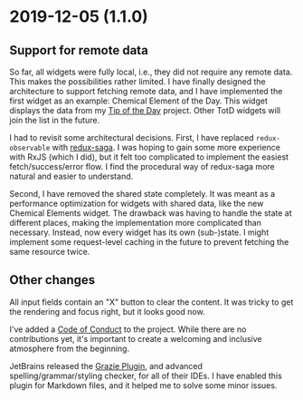 # 2019-12-05 (1.1.0)

## Support for remote data

So far, all widgets were fully local, i.e., they did not require any remote data. This makes the possibilities rather limited. I have finally designed the architecture to support fetching remote data, and I have implemented the first widget as an example: Chemical Element of the Day. This widget displays the data from my [Tip of the Day](https://tips.darekkay.com/) project. Other TotD widgets will join the list in the future.

I had to revisit some architectural decisions. First, I have replaced `redux-observable` with [redux-saga](https://github.com/redux-saga/redux-saga). I was hoping to gain some more experience with RxJS (which I did), but it felt too complicated to implement the easiest fetch/success/error flow. I find the procedural way of redux-saga more natural and easier to understand.

Second, I have removed the shared state completely. It was meant as a performance optimization for widgets with shared data, like the new Chemical Elements widget. The drawback was having to handle the state at different places, making the implementation more complicated than necessary. Instead, now every widget has its own (sub-)state. I might implement some request-level caching in the future to prevent fetching the same resource twice.

## Other changes

All input fields contain an "X" button to clear the content. It was tricky to get the rendering and focus right, but it looks good now.

I've added a [Code of Conduct](https://github.com/darekkay/dashboard/blob/master/CODE_OF_CONDUCT.md) to the project. While there are no contributions yet, it's important to create a welcoming and inclusive atmosphere from the beginning.

JetBrains released the [Grazie Plugin](https://plugins.jetbrains.com/plugin/12175-grazie/), and advanced spelling/grammar/styling checker, for all of their IDEs. I have enabled this plugin for Markdown files, and it helped me to solve some minor issues.
